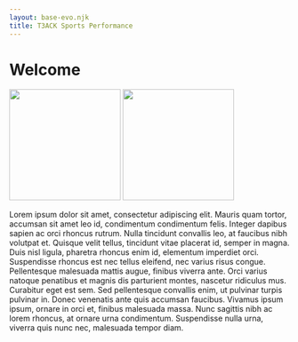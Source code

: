 ```yaml
---
layout: base-evo.njk
title: T3ACK Sports Performance
---
```


# Welcome

<img src="/img/logo/T3ACK_logo_animation.gif" width="200">
<!-- <img src="./img/logo/T3ACK_logo.png" width="200"> -->
<img src="{{ meta.siteImage }}" width="200">

Lorem ipsum dolor sit amet, consectetur adipiscing elit. Mauris quam tortor, accumsan sit amet leo id, condimentum condimentum felis. Integer dapibus sapien ac orci rhoncus rutrum. Nulla tincidunt convallis leo, at faucibus nibh volutpat et. Quisque velit tellus, tincidunt vitae placerat id, semper in magna. Duis nisl ligula, pharetra rhoncus enim id, elementum imperdiet orci. Suspendisse rhoncus est nec tellus eleifend, nec varius risus congue.
Pellentesque malesuada mattis augue, finibus viverra ante. Orci varius natoque penatibus et magnis dis parturient montes, nascetur ridiculus mus. Curabitur eget est sem. Sed pellentesque convallis enim, ut pulvinar turpis pulvinar in. Donec venenatis ante quis accumsan faucibus. Vivamus ipsum ipsum, ornare in orci et, finibus malesuada massa. Nunc sagittis nibh ac lorem rhoncus, at ornare urna condimentum. Suspendisse nulla urna, viverra quis nunc nec, malesuada tempor diam.
